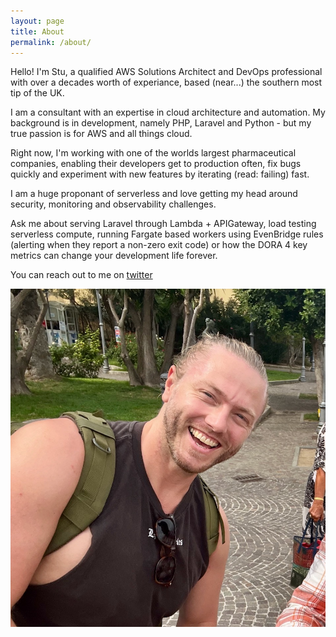 ```yaml
---
layout: page
title: About
permalink: /about/
---
```


Hello! I'm Stu, a qualified AWS Solutions Architect and DevOps professional with over a decades worth of experiance, based (near...) the southern most tip of the UK.

I am a consultant with an expertise in cloud architecture and automation. My background is in development, namely PHP, Laravel and Python - but my true passion is for AWS and all things cloud.

Right now, I'm working with one of the worlds largest pharmaceutical companies, enabling their developers get to production often, fix bugs quickly and experiment with new features by iterating (read: failing) fast.

I am a huge proponant of serverless and love getting my head around security, monitoring and observability challenges.

Ask me about serving Laravel through Lambda + APIGateway, load testing serverless compute, running Fargate based workers using EvenBridge rules (alerting when they report a non-zero exit code) or how the DORA 4 key metrics can change your development life forever.

You can reach out to me on [twitter](https://twitter.com/speakclouder)

![Stu Mason, DevOps & Solutions Architect Professional](/assets/img/profile.jpeg "Hello!")
